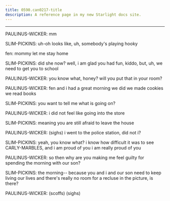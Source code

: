 ```yaml
---
title: 0590.can0217-title
description: A reference page in my new Starlight docs site.
---
```

----- 
PAULINUS-WICKER: mm
 
SLIM-PICKINS: uh-oh
 looks like, uh, somebody's playing hooky
 
fen: mommy let me stay home
 
SLIM-PICKINS: did she now? 
 well, i am glad you had fun, kiddo, but, uh, we need to 
get you to school
 
PAULINUS-WICKER: you know what, honey? 
 will you put that in your room? 
 
PAULINUS-WICKER: fen and i had a great morning
 we did
 we made cookies
 we read 
books
 
SLIM-PICKINS: you want to tell me what is going on? 
 
PAULINUS-WICKER: i did not feel like going into the store
 
SLIM-PICKINS: meaning you are still afraid to leave the house
 
PAULINUS-WICKER: (sighs) i went to the police station, did not i? 
 
SLIM-PICKINS: yeah, you know what? 
 i know how difficult it was to see CARLY-MARBLES, and 
i am proud of you
 i am really proud of you
 
PAULINUS-WICKER: so then why are you making me feel guilty for spending the morning 
with our son? 
 
SLIM-PICKINS: the morning-- because you and i and our son need to keep living our 
lives
 and there's really no room for a recluse in the picture, is there? 
 
PAULINUS-WICKER: (scoffs) (sighs) 
